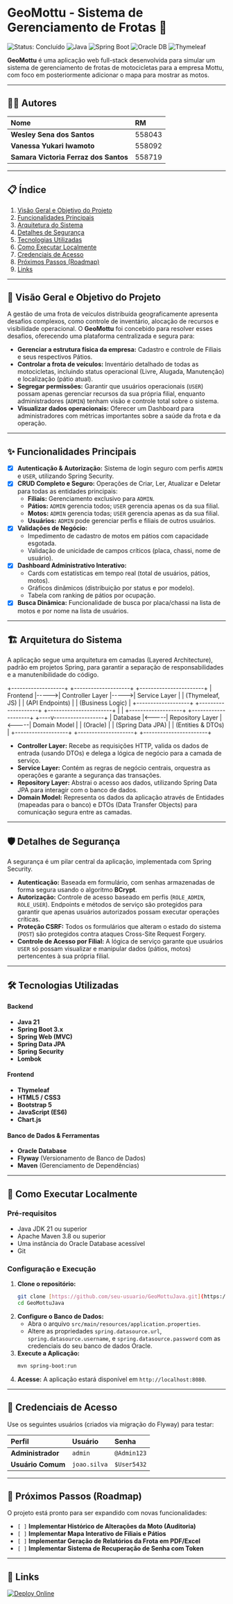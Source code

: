 # GeoMottu - Sistema de Gerenciamento de Frotas 🛵

![Status: Concluído](https://img.shields.io/badge/status-concluído-green)
![Java](https://img.shields.io/badge/Java-21-blue?logo=openjdk)
![Spring Boot](https://img.shields.io/badge/Spring%20Boot-3.x-green?logo=spring)
![Oracle DB](https://img.shields.io/badge/Oracle-Database-red?logo=oracle)
![Thymeleaf](https://img.shields.io/badge/Thymeleaf-Frontend-green?logo=thymeleaf)



**GeoMottu** é uma aplicação web full-stack desenvolvida para simular um sistema de gerenciamento de frotas de motocicletas para a empresa Mottu, com foco em posteriormente adicionar o mapa para mostrar as motos.

---

## 🧑‍💻 Autores

<div align="center">

| Nome | RM |
| :--- | :--- |
| **Wesley Sena dos Santos** | 558043 |
| **Vanessa Yukari Iwamoto** | 558092 |
| **Samara Victoria Ferraz dos Santos** | 558719 |

</div>

---

## 📋 Índice

1.  [Visão Geral e Objetivo do Projeto](#-visão-geral-e-objetivo-do-projeto)
2.  [Funcionalidades Principais](#-funcionalidades-principais)
3.  [Arquitetura do Sistema](#️-arquitetura-do-sistema)
4.  [Detalhes de Segurança](#-detalhes-de-segurança)
5.  [Tecnologias Utilizadas](#️-tecnologias-utilizadas)
6.  [Como Executar Localmente](#-como-executar-localmente)
7.  [Credenciais de Acesso](#-credenciais-de-acesso)
8. [Próximos Passos (Roadmap)](#-próximos-passos-roadmap)
9. [Links](#-links)

---

## 🌟 Visão Geral e Objetivo do Projeto

A gestão de uma frota de veículos distribuída geograficamente apresenta desafios complexos, como controle de inventário, alocação de recursos e visibilidade operacional. O **GeoMottu** foi concebido para resolver esses desafios, oferecendo uma plataforma centralizada e segura para:

* **Gerenciar a estrutura física da empresa:** Cadastro e controle de Filiais e seus respectivos Pátios.
* **Controlar a frota de veículos:** Inventário detalhado de todas as motocicletas, incluindo status operacional (Livre, Alugada, Manutenção) e localização (pátio atual).
* **Segregar permissões:** Garantir que usuários operacionais (`USER`) possam apenas gerenciar recursos da sua própria filial, enquanto administradores (`ADMIN`) tenham visão e controle total sobre o sistema.
* **Visualizar dados operacionais:** Oferecer um Dashboard para administradores com métricas importantes sobre a saúde da frota e da operação.

---

## ✨ Funcionalidades Principais

-   [x] **Autenticação & Autorização:** Sistema de login seguro com perfis `ADMIN` e `USER`, utilizando Spring Security.
-   [x] **CRUD Completo e Seguro:** Operações de Criar, Ler, Atualizar e Deletar para todas as entidades principais:
    -   **Filiais:** Gerenciamento exclusivo para `ADMIN`.
    -   **Pátios:** `ADMIN` gerencia todos; `USER` gerencia apenas os da sua filial.
    -   **Motos:** `ADMIN` gerencia todas; `USER` gerencia apenas as da sua filial.
    -   **Usuários:** `ADMIN` pode gerenciar perfis e filiais de outros usuários.
-   [x] **Validações de Negócio:**
    -   Impedimento de cadastro de motos em pátios com capacidade esgotada.
    -   Validação de unicidade de campos críticos (placa, chassi, nome de usuário).
-   [x] **Dashboard Administrativo Interativo:**
    -   Cards com estatísticas em tempo real (total de usuários, pátios, motos).
    -   Gráficos dinâmicos (distribuição por status e por modelo).
    -   Tabela com ranking de pátios por ocupação.
-   [x] **Busca Dinâmica:** Funcionalidade de busca por placa/chassi na lista de motos e por nome na lista de usuários.

---

## 🏗️ Arquitetura do Sistema

A aplicação segue uma arquitetura em camadas (Layered Architecture), padrão em projetos Spring, para garantir a separação de responsabilidades e a manutenibilidade do código.

+-------------------+      +--------------------+      +-----------------------+
|  Frontend         |----->|  Controller Layer  |----->|  Service Layer        |
|  (Thymeleaf, JS)  |      |  (API Endpoints)   |      |  (Business Logic)     |
+-------------------+      +--------------------+      +-----------------------+
|
|
+-------------------+      +--------------------+      +----v------------------+
|  Database         |<-----|  Repository Layer  |<-----|  Domain Model         |
|  (Oracle)         |      |  (Spring Data JPA) |      |  (Entities & DTOs)    |
+-------------------+      +--------------------+      +-----------------------+

* **Controller Layer:** Recebe as requisições HTTP, valida os dados de entrada (usando DTOs) e delega a lógica de negócio para a camada de serviço.
* **Service Layer:** Contém as regras de negócio centrais, orquestra as operações e garante a segurança das transações.
* **Repository Layer:** Abstrai o acesso aos dados, utilizando Spring Data JPA para interagir com o banco de dados.
* **Domain Model:** Representa os dados da aplicação através de Entidades (mapeadas para o banco) e DTOs (Data Transfer Objects) para comunicação segura entre as camadas.

---

## 🛡️ Detalhes de Segurança

A segurança é um pilar central da aplicação, implementada com Spring Security.
* **Autenticação:** Baseada em formulário, com senhas armazenadas de forma segura usando o algoritmo **BCrypt**.
* **Autorização:** Controle de acesso baseado em perfis (`ROLE_ADMIN`, `ROLE_USER`). Endpoints e métodos de serviço são protegidos para garantir que apenas usuários autorizados possam executar operações críticas.
* **Proteção CSRF:** Todos os formulários que alteram o estado do sistema (`POST`) são protegidos contra ataques Cross-Site Request Forgery.
* **Controle de Acesso por Filial:** A lógica de serviço garante que usuários `USER` só possam visualizar e manipular dados (pátios, motos) pertencentes à sua própria filial.

---

## 🛠️ Tecnologias Utilizadas

#### **Backend**
* **Java 21**
* **Spring Boot 3.x**
* **Spring Web (MVC)**
* **Spring Data JPA**
* **Spring Security**
* **Lombok**

#### **Frontend**
* **Thymeleaf**
* **HTML5 / CSS3**
* **Bootstrap 5**
* **JavaScript (ES6)**
* **Chart.js**

#### **Banco de Dados & Ferramentas**
* **Oracle Database**
* **Flyway** (Versionamento de Banco de Dados)
* **Maven** (Gerenciamento de Dependências)

---

## 🚀 Como Executar Localmente

### **Pré-requisitos**
* Java JDK 21 ou superior
* Apache Maven 3.8 ou superior
* Uma instância do Oracle Database acessível
* Git

### **Configuração e Execução**
1.  **Clone o repositório:**
    ```bash
    git clone [https://github.com/seu-usuario/GeoMottuJava.git](https://github.com/seu-usuario/GeoMottuJava.git)
    cd GeoMottuJava
    ```
2.  **Configure o Banco de Dados:**
    * Abra o arquivo `src/main/resources/application.properties`.
    * Altere as propriedades `spring.datasource.url`, `spring.datasource.username`, e `spring.datasource.password` com as credenciais do seu banco de dados Oracle.
3.  **Execute a Aplicação:**
    ```bash
    mvn spring-boot:run
    ```
4.  **Acesse:** A aplicação estará disponível em `http://localhost:8080`.

---

## 🔑 Credenciais de Acesso

Use os seguintes usuários (criados via migração do Flyway) para testar:

| Perfil | Usuário | Senha |
| :--- | :--- | :--- |
| **Administrador** | `admin` | `@Admin123` |
| **Usuário Comum** | `joao.silva` | `$User5432` |

---

## 🔮 Próximos Passos (Roadmap)
O projeto está pronto para ser expandido com novas funcionalidades:
-   `[ ]` **Implementar Histórico de Alterações da Moto (Auditoria)**
-   `[ ]` **Implementar Mapa Interativo de Filiais e Pátios**
-   `[ ]` **Implementar Geração de Relatórios da Frota em PDF/Excel**
-   `[ ]` **Implementar Sistema de Recuperação de Senha com Token**

---

## 🔗 Links

[![Deploy Online](https://img.shields.io/badge/🌍%20Abrir%20Aplicação-000?style=for-the-badge&logo=vercel)](https://geomottujava.onrender.com)
